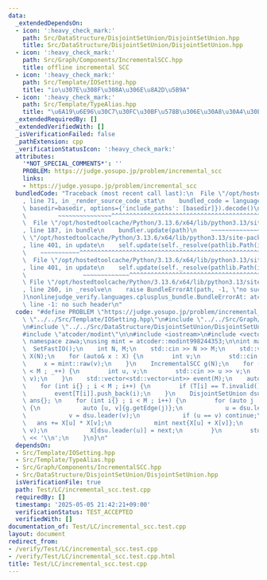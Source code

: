 ```yaml
---
data:
  _extendedDependsOn:
  - icon: ':heavy_check_mark:'
    path: Src/DataStructure/DisjointSetUnion/DisjointSetUnion.hpp
    title: Src/DataStructure/DisjointSetUnion/DisjointSetUnion.hpp
  - icon: ':heavy_check_mark:'
    path: Src/Graph/Components/IncrementalSCC.hpp
    title: offline incremental SCC
  - icon: ':heavy_check_mark:'
    path: Src/Template/IOSetting.hpp
    title: "io\u307E\u308F\u308A\u306E\u8A2D\u5B9A"
  - icon: ':heavy_check_mark:'
    path: Src/Template/TypeAlias.hpp
    title: "\u6A19\u6E96\u30C7\u30FC\u30BF\u578B\u306E\u30A8\u30A4\u30EA\u30A2\u30B9"
  _extendedRequiredBy: []
  _extendedVerifiedWith: []
  _isVerificationFailed: false
  _pathExtension: cpp
  _verificationStatusIcon: ':heavy_check_mark:'
  attributes:
    '*NOT_SPECIAL_COMMENTS*': ''
    PROBLEM: https://judge.yosupo.jp/problem/incremental_scc
    links:
    - https://judge.yosupo.jp/problem/incremental_scc
  bundledCode: "Traceback (most recent call last):\n  File \"/opt/hostedtoolcache/Python/3.13.6/x64/lib/python3.13/site-packages/onlinejudge_verify/documentation/build.py\"\
    , line 71, in _render_source_code_stat\n    bundled_code = language.bundle(stat.path,\
    \ basedir=basedir, options={'include_paths': [basedir]}).decode()\n          \
    \         ~~~~~~~~~~~~~~~^^^^^^^^^^^^^^^^^^^^^^^^^^^^^^^^^^^^^^^^^^^^^^^^^^^^^^^^^^^^^^^^^^\n\
    \  File \"/opt/hostedtoolcache/Python/3.13.6/x64/lib/python3.13/site-packages/onlinejudge_verify/languages/cplusplus.py\"\
    , line 187, in bundle\n    bundler.update(path)\n    ~~~~~~~~~~~~~~^^^^^^\n  File\
    \ \"/opt/hostedtoolcache/Python/3.13.6/x64/lib/python3.13/site-packages/onlinejudge_verify/languages/cplusplus_bundle.py\"\
    , line 401, in update\n    self.update(self._resolve(pathlib.Path(included), included_from=path))\n\
    \    ~~~~~~~~~~~^^^^^^^^^^^^^^^^^^^^^^^^^^^^^^^^^^^^^^^^^^^^^^^^^^^^^^^^^^^\n\
    \  File \"/opt/hostedtoolcache/Python/3.13.6/x64/lib/python3.13/site-packages/onlinejudge_verify/languages/cplusplus_bundle.py\"\
    , line 401, in update\n    self.update(self._resolve(pathlib.Path(included), included_from=path))\n\
    \                ~~~~~~~~~~~~~^^^^^^^^^^^^^^^^^^^^^^^^^^^^^^^^^^^^^^^^^^^^\n \
    \ File \"/opt/hostedtoolcache/Python/3.13.6/x64/lib/python3.13/site-packages/onlinejudge_verify/languages/cplusplus_bundle.py\"\
    , line 260, in _resolve\n    raise BundleErrorAt(path, -1, \"no such header\"\
    )\nonlinejudge_verify.languages.cplusplus_bundle.BundleErrorAt: atcoder/scc.hpp:\
    \ line -1: no such header\n"
  code: "#define PROBLEM \"https://judge.yosupo.jp/problem/incremental_scc\"\n\n#include\
    \ \"../../Src/Template/IOSetting.hpp\"\n#include \"../../Src/Graph/Components/IncrementalSCC.hpp\"\
    \n#include \"../../Src/DataStructure/DisjointSetUnion/DisjointSetUnion.hpp\" \n\
    #include \"atcoder/modint\"\n\n#include <iostream>\n#include <vector>\n\nusing\
    \ namespace zawa;\nusing mint = atcoder::modint998244353;\n\nint main() {\n  \
    \  SetFastIO();\n    int N, M;\n    std::cin >> N >> M;\n    std::vector<mint>\
    \ X(N);\n    for (auto& x : X) {\n        int v;\n        std::cin >> v;\n   \
    \     x = mint::raw(v);\n    }\n    IncrementalSCC g(N);\n    for (int _{} ; _\
    \ < M ; _++) {\n        int u, v;\n        std::cin >> u >> v;\n        g.addEdge(u,\
    \ v);\n    }\n    std::vector<std::vector<int>> event(M);\n    auto T{g.build()};\n\
    \    for (int i{} ; i < M ; i++) {\n        if (T[i] == T.invalid()) continue;\n\
    \        event[T[i]].push_back(i);\n    }\n    DisjointSetUnion dsu(N);\n    mint\
    \ ans{}; \n    for (int i{} ; i < M ; i++) {\n        for (auto j : event[i])\
    \ {\n            auto [u, v]{g.getEdge(j)};\n            u = dsu.leader(u);\n\
    \            v = dsu.leader(v);\n            if (u == v) continue;\n         \
    \   ans += X[u] * X[v];\n            mint next{X[u] + X[v]};\n            dsu.merge(u,\
    \ v);\n            X[dsu.leader(u)] = next;\n        }\n        std::cout << ans.val()\
    \ << '\\n';\n    }\n}\n"
  dependsOn:
  - Src/Template/IOSetting.hpp
  - Src/Template/TypeAlias.hpp
  - Src/Graph/Components/IncrementalSCC.hpp
  - Src/DataStructure/DisjointSetUnion/DisjointSetUnion.hpp
  isVerificationFile: true
  path: Test/LC/incremental_scc.test.cpp
  requiredBy: []
  timestamp: '2025-05-05 21:42:21+09:00'
  verificationStatus: TEST_ACCEPTED
  verifiedWith: []
documentation_of: Test/LC/incremental_scc.test.cpp
layout: document
redirect_from:
- /verify/Test/LC/incremental_scc.test.cpp
- /verify/Test/LC/incremental_scc.test.cpp.html
title: Test/LC/incremental_scc.test.cpp
---
```


